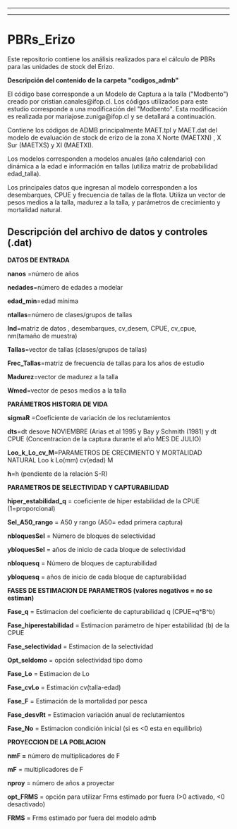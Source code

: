 ------------------------------------------------------------------------

------------------------------------------------------------------------

# PBRs\_Erizo

Este repositorio contiene los análisis realizados para el cálculo de PBRs para las unidades de stock del Erizo.

**Descripción del contenido de la carpeta "codigos\_admb"**

El código base corresponde a un Modelo de Captura a la talla ("Modbento") creado por cristian.canales\@ifop.cl. Los códigos utilizados para este estudio corresponde a una modificación del "Modbento". Esta modificación es realizada por mariajose.zuniga\@ifop.cl y se detallará a continuación.

Contiene los códigos de ADMB principalmente MAET.tpl y MAET.dat del modelo de evaluación de stock de erizo de la zona X Norte (MAETXN) , X Sur (MAETXS) y XI (MAETXI).

Los modelos corresponden a modelos anuales (año calendario) con dinámica a la edad e información en tallas (utiliza matriz de probabilidad edad\_talla).

Los principales datos que ingresan al modelo corresponden a los desembarques, CPUE y frecuencia de tallas de la flota. Utiliza un vector de pesos medios a la talla, madurez a la talla, y parámetros de crecimiento y mortalidad natural.

## **Descripción del archivo de datos y controles (.dat)**

**DATOS DE ENTRADA**

**nanos** =número de años

**nedades**=número de edades a modelar

**edad\_min**=edad mínima

**ntallas**=número de clases/grupos de tallas

**Ind**=matriz de datos , desembarques, cv\_desem, CPUE, cv\_cpue, nm(tamaño de muestra)

**Tallas**=vector de tallas (clases/grupos de tallas)

**Frec\_Tallas**=matriz de frecuencia de tallas para los años de estudio

**Madurez**=vector de madurez a la talla

**Wmed**=vector de pesos medios a la talla

**PARÁMETROS HISTORIA DE VIDA**

**sigmaR** =Coeficiente de variación de los reclutamientos

**dts**=dt desove NOVIEMBRE (Arias et al 1995 y Bay y Schmith (1981) y dt CPUE (Concentracion de la captura durante el año MES DE JULIO)

**Loo\_k\_Lo\_cv\_M**=PARAMETROS DE CRECIMIENTO Y MORTALIDAD NATURAL Loo k Lo(mm) cv(edad) M

**h**=h (pendiente de la relación S-R)

**PARAMETROS DE SELECTIVIDAD Y CAPTURABILIDAD**

**hiper\_estabilidad\_q** = coeficiente de hiper estabilidad de la CPUE (1=proporcional)

**Sel\_A50\_rango** = A50 y rango (A50= edad primera captura)

**nbloquesSel** = Número de bloques de selectividad

**ybloquesSel** = años de inicio de cada bloque de selectividad

**nbloquesq** = Número de bloques de capturabilidad

**ybloquesq** = años de inicio de cada bloque de capturabilidad

**FASES DE ESTIMACION DE PARAMETROS (valores negativos = no se estiman)**

**Fase\_q** = Estimacion del coeficiente de capturabilidad q (CPUE=q\*B\^b)

**Fase\_hiperestabilidad** = Estimacion parámetro de hiper estabilidad (b) de la CPUE

**Fase\_selectividad** = Estimacion de la selectividad

**Opt\_seldomo** = opción selectividad tipo domo

**Fase\_Lo** = Estimacion de Lo

**Fase\_cvLo** = Estimación cv(talla-edad)

**Fase\_F** = Estimación de la mortalidad por pesca

**Fase\_desvRt** = Estimacion variación anual de reclutamientos

**Fase\_No** = Estimacion condición inicial (si es \<0 esta en equilibrio)

**PROYECCION DE LA POBLACION**

**nmF =** número de multiplicadores de F

**mF** = multiplicadores de F

**nproy** = número de años a proyectar

**opt\_FRMS** = opción para utilizar Frms estimado por fuera (\>0 activado, \<0 desactivado)

**FRMS** = Frms estimado por fuera del modelo admb
